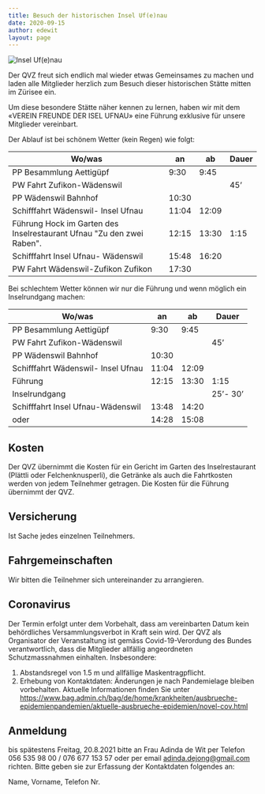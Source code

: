 ```yaml
---
title: Besuch der historischen Insel Uf(e)nau
date: 2020-09-15
author: edewit
layout: page
---
```


![Insel Uf(e)nau](https://image.jimcdn.com/app/cms/image/transf/dimension=1280x10000:format=jpg/path/s1ed49f6d71837520/image/i292f4239d971b7df/version/1601020161/image.jpg
 "Insel Uf(e)nau")

Der QVZ freut sich endlich mal wieder etwas Gemeinsames zu machen und laden alle Mitglieder
herzlich zum Besuch dieser historischen Stätte mitten im Zürisee ein.

Um diese besondere Stätte näher kennen zu lernen, haben wir mit dem «VEREIN FREUNDE DER ISEL
UFNAU» eine Führung exklusive für unsere Mitglieder vereinbart.

Der Ablauf ist bei schönem Wetter (kein Regen) wie folgt:

Wo/was|an|ab|Dauer
---|-----|------|------
PP Besammlung Aettigüpf | 9:30 |9:45 |
PW Fahrt Zufikon-Wädenswil | | | 45’
PP Wädenswil Bahnhof | 10:30
Schifffahrt Wädenswil- Insel Ufnau | 11:04 | 12:09 |
Führung Hock im Garten des Inselrestaurant Ufnau "Zu den zwei  Raben". | 12:15 | 13:30 | 1:15
Schifffahrt Insel Ufnau- Wädenswil | 15:48 | 16:20
PW Fahrt Wädenswil-Zufikon Zufikon | 17:30 | |

Bei schlechtem Wetter können wir nur die Führung und wenn möglich ein Inselrundgang machen:

Wo/was|an|ab|Dauer
---|-----|------|------
PP Besammlung Aettigüpf | 9:30 | 9:45 
PW Fahrt Zufikon-Wädenswil ||| 45’
PP Wädenswil Bahnhof | 10:30
Schifffahrt Wädenswil- Insel Ufnau | 11:04 | 12:09
Führung | 12:15 | 13:30 | 1:15
Inselrundgang ||| 25’- 30’
Schifffahrt Insel Ufnau-Wädenswil | 13:48 | 14:20
oder | 14:28 | 15:08

## Kosten

Der QVZ übernimmt die Kosten für ein Gericht im Garten des Inselrestaurant (Plättli oder
Felchenknusperli), die Getränke als auch die Fahrtkosten werden von jedem Teilnehmer getragen.
Die Kosten für die Führung übernimmt der QVZ.

## Versicherung
Ist Sache jedes einzelnen Teilnehmers.

## Fahrgemeinschaften
Wir bitten die Teilnehmer sich untereinander zu arrangieren.

## Coronavirus
Der Termin erfolgt unter dem Vorbehalt, dass am vereinbarten Datum kein behördliches
Versammlungsverbot in Kraft sein wird.
Der QVZ als Organisator der Veranstaltung ist gemäss Covid-19-Verordung des Bundes
verantwortlich, dass die Mitglieder allfällig angeordneten Schutzmassnahmen einhalten.
Insbesondere:
1. Abstandsregel von 1.5 m und allfällige Maskentragpflicht.
1. Erhebung von Kontaktdaten:
Änderungen je nach Pandemielage bleiben vorbehalten. Aktuelle Informationen finden Sie
unter https://www.bag.admin.ch/bag/de/home/krankheiten/ausbrueche-epidemienpandemien/aktuelle-ausbrueche-epidemien/novel-cov.html

## Anmeldung
bis spätestens Freitag, 20.8.2021 bitte an Frau Adinda de Wit per Telefon 056 535 98 00 /
 076 677 153 57 oder per email adinda.dejong@gmail.com richten.
Bitte geben sie zur Erfassung der Kontaktdaten folgendes an:

Name, Vorname, Telefon Nr.
